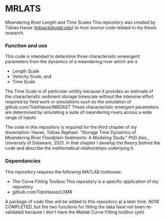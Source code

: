 # MRLATS
Meandering River Length and Time Scales
This repository was created by Tobias Hasse (tobiack@udel.edu) to host source code related to my thesis research.

### Function and use
This code is intended to determine three characteristic emeergent parameters from the dynamics of a meandering river which are a
- Length Scale
- Velocity Scale, and
- Time Scale

The Time Scale is of particular untility because it provides an estimate of the characteristic sediment storage timescale without the intensive effort required by field work or simulations such as the simulation of github.com/TobiHasse/MRDAST
These characteristic emergent parameters are determined by simulating a suite of meandering rivers across a wide range of inputs

The code in this repository is required for the third chapter of my dissertation: Hasse, Tobias Raphael. "Storage Time Dynamics of Meandering River Floodplain Sediments: A Modeling Study." PhD diss., University of Delaware, 2021.  In that chapter I develop the theory behind the code and describe the mathematical relationships underlying it.

### Dependancies
This repository requires the following MATLAB toolboxes:
- The Curve Fitting Toolbox
This repository is a specific application of my repository
- github.com/TobiHasse/LOMR
 
A package of code files will be added to this repository at a later time. NOW COMPLETED, but the two functions for fitting the data have not been re-validated because I don't have the Matlab Curve Fitting toolbox (yet)
